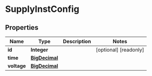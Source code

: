 

# SupplyInstConfig

## Properties

Name | Type | Description | Notes
------------ | ------------- | ------------- | -------------
**id** | **Integer** |  |  [optional] [readonly]
**time** | [**BigDecimal**](BigDecimal.md) |  | 
**voltage** | [**BigDecimal**](BigDecimal.md) |  | 



